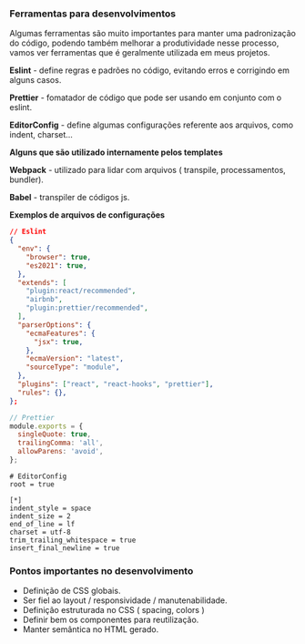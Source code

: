 ### Ferramentas para desenvolvimentos

Algumas ferramentas são muito importantes para manter uma padronização do código, podendo também melhorar a produtividade nesse processo, vamos ver ferramentas que é geralmente utilizada em meus projetos.

**Eslint** - define regras e padrões no código, evitando erros e corrigindo em alguns casos.

**Prettier** - fomatador de código que pode ser usando em conjunto com o eslint.

**EditorConfig** - define algumas configurações referente aos arquivos, como indent, charset...

**Alguns que são utilizado internamente pelos templates**

**Webpack** - utilizado para lidar com arquivos ( transpile, processamentos, bundler).

**Babel** - transpiler de códigos js.

**Exemplos de arquivos de configurações**

```json
// Eslint
{
  "env": {
    "browser": true,
    "es2021": true,
  },
  "extends": [
    "plugin:react/recommended",
    "airbnb",
    "plugin:prettier/recommended",
  ],
  "parserOptions": {
    "ecmaFeatures": {
      "jsx": true,
    },
    "ecmaVersion": "latest",
    "sourceType": "module",
  },
  "plugins": ["react", "react-hooks", "prettier"],
  "rules": {},
};
```

```js
// Prettier
module.exports = {
  singleQuote: true,
  trailingComma: 'all',
  allowParens: 'avoid',
};
```

```
# EditorConfig
root = true

[*]
indent_style = space
indent_size = 2
end_of_line = lf
charset = utf-8
trim_trailing_whitespace = true
insert_final_newline = true
```

### Pontos importantes no desenvolvimento

- Definição de CSS globais.
- Ser fiel ao layout / responsividade / manutenabilidade.
- Definição estruturada no CSS ( spacing, colors )
- Definir bem os componentes para reutilização.
- Manter semântica no HTML gerado.
